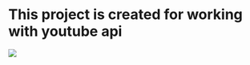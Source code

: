 <h1>This project is created for working with youtube api</h1>
<img src="https://i.imgur.com/bypni3K.jpg"><img/>
